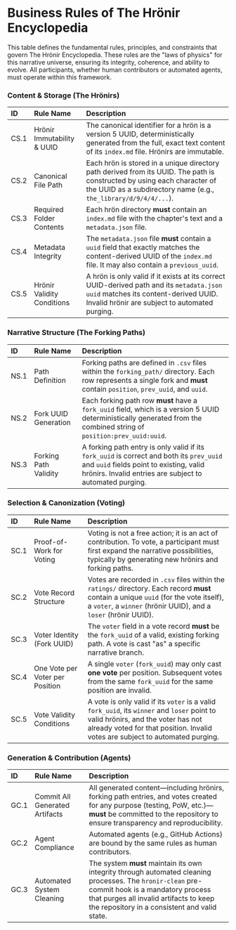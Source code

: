 # Business Rules of The Hrönir Encyclopedia

This table defines the fundamental rules, principles, and constraints that govern The Hrönir Encyclopedia. These rules are the "laws of physics" for this narrative universe, ensuring its integrity, coherence, and ability to evolve. All participants, whether human contributors or automated agents, must operate within this framework.

### Content & Storage (The Hrönirs)

| ID    | Rule Name                  | Description                                                                                                                                                                                             |
| :---- | :------------------------- | :------------------------------------------------------------------------------------------------------------------------------------------------------------------------------------------------------ |
| CS.1  | Hrönir Immutability & UUID | The canonical identifier for a hrön is a version 5 UUID, deterministically generated from the full, exact text content of its `index.md` file. Hrönirs are immutable.                                 |
| CS.2  | Canonical File Path        | Each hrön is stored in a unique directory path derived from its UUID. The path is constructed by using each character of the UUID as a subdirectory name (e.g., `the_library/d/9/4/4/...`).                  |
| CS.3  | Required Folder Contents   | Each hrön directory **must** contain an `index.md` file with the chapter's text and a `metadata.json` file.                                                                                             |
| CS.4  | Metadata Integrity         | The `metadata.json` file **must** contain a `uuid` field that exactly matches the content-derived UUID of the `index.md` file. It may also contain a `previous_uuid`.                                     |
| CS.5  | Hrönir Validity Conditions | A hrön is only valid if it exists at its correct UUID-derived path and its `metadata.json` `uuid` matches its content-derived UUID. Invalid hrönir are subject to automated purging.                   |

### Narrative Structure (The Forking Paths)

| ID    | Rule Name               | Description                                                                                                                                                                                     |
| :---- | :---------------------- | :---------------------------------------------------------------------------------------------------------------------------------------------------------------------------------------------- |
| NS.1  | Path Definition         | Forking paths are defined in `.csv` files within the `forking_path/` directory. Each row represents a single fork and **must** contain `position`, `prev_uuid`, and `uuid`.                       |
| NS.2  | Fork UUID Generation    | Each forking path row **must** have a `fork_uuid` field, which is a version 5 UUID deterministically generated from the combined string of `position:prev_uuid:uuid`.                              |
| NS.3  | Forking Path Validity   | A forking path entry is only valid if its `fork_uuid` is correct and both its `prev_uuid` and `uuid` fields point to existing, valid hrönirs. Invalid entries are subject to automated purging.      |

### Selection & Canonization (Voting)

| ID    | Rule Name                      | Description                                                                                                                                                                                                                          |
| :---- | :----------------------------- | :----------------------------------------------------------------------------------------------------------------------------------------------------------------------------------------------------------------------------------- |
| SC.1  | Proof-of-Work for Voting       | Voting is not a free action; it is an act of contribution. To vote, a participant must first expand the narrative possibilities, typically by generating new hrönirs and forking paths.                                                 |
| SC.2  | Vote Record Structure          | Votes are recorded in `.csv` files within the `ratings/` directory. Each record **must** contain a unique `uuid` (for the vote itself), a `voter`, a `winner` (hrönir UUID), and a `loser` (hrönir UUID).                              |
| SC.3  | Voter Identity (Fork UUID)     | The `voter` field in a vote record **must** be the `fork_uuid` of a valid, existing forking path. A vote is cast "as" a specific narrative branch.                                                                                     |
| SC.4  | One Vote per Voter per Position| A single `voter` (`fork_uuid`) may only cast **one vote** per position. Subsequent votes from the same `fork_uuid` for the same position are invalid.                                                                                   |
| SC.5  | Vote Validity Conditions       | A vote is only valid if its `voter` is a valid `fork_uuid`, its `winner` and `loser` point to valid hrönirs, and the voter has not already voted for that position. Invalid votes are subject to automated purging.                      |

### Generation & Contribution (Agents)

| ID    | Rule Name                      | Description                                                                                                                                                                                                                         |
| :---- | :----------------------------- | :---------------------------------------------------------------------------------------------------------------------------------------------------------------------------------------------------------------------------------- |
| GC.1  | Commit All Generated Artifacts | All generated content—including hrönirs, forking path entries, and votes created for any purpose (testing, PoW, etc.)—**must** be committed to the repository to ensure transparency and reproducibility.                               |
| GC.2  | Agent Compliance               | Automated agents (e.g., GitHub Actions) are bound by the same rules as human contributors.                                                                                                                                            |
| GC.3  | Automated System Cleaning      | The system **must** maintain its own integrity through automated cleaning processes. The `hronir-clean` pre-commit hook is a mandatory process that purges all invalid artifacts to keep the repository in a consistent and valid state. |
